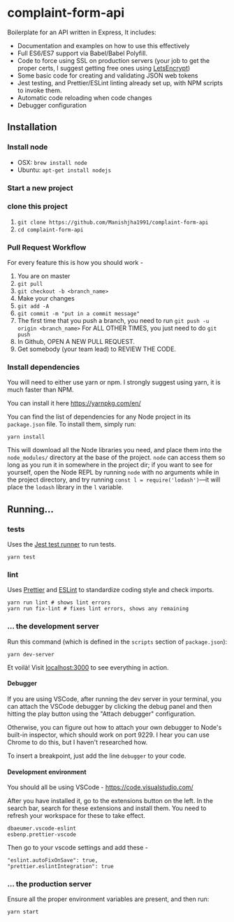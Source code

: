 # complaint-form-api

Boilerplate for an API written in Express, It includes:

* Documentation and examples on how to use this 
  effectively
* Full ES6/ES7 support via Babel/Babel Polyfill.
* Code to force using SSL on production servers (your job to get
  the proper certs, I suggest getting free ones using
  [LetsEncrypt](https://letsencrypt.org/))
* Some basic code for creating and validating JSON web tokens
* Jest testing, and Prettier/ESLint linting already set up, with
  NPM scripts to invoke them.
* Automatic code reloading when code changes
* Debugger configuration

## Installation

### Install node

* OSX: `brew install node`
* Ubuntu: `apt-get install nodejs`

### Start a new project

 

### clone this project 

1. `git clone https://github.com/Manishjha1991/complaint-form-api`
2. `cd complaint-form-api `


### Pull Request Workflow

For every feature this is how you should work -

1. You are on master
2. `git pull`
3. `git checkout -b <branch_name>`
4. Make your changes
5. `git add -A`
6. `git commit -m "put in a commit message"`
7. The first time that you push a branch, you need to run `git push -u origin <branch_name>`
   For ALL OTHER TIMES, you just need to do `git push`
8. In Github, OPEN A NEW PULL REQUEST.
9. Get somebody (your team lead) to REVIEW THE CODE.

### Install dependencies

You will need to either use yarn or npm. I strongly suggest using yarn, it is much faster than NPM.

You can install it here https://yarnpkg.com/en/

You can find the list of dependencies for any Node project in its `package.json` file. To install them, simply
run:

```
yarn install
```

This will download all the Node libraries you need, and place them into the `node_modules/`
directory at the base of the project. `node` can access them so long as you run it in somewhere in
the project dir; if you want to see for yourself, open the Node REPL by running `node` with no
arguments while in the project directory, and try running `const l = require('lodash')`—it will
place the `lodash` library in the `l` variable.

## Running...

### tests

Uses the [Jest test runner](https://facebook.github.io/jest/) to
run tests.

```
yarn test
```

### lint

Uses [Prettier](https://github.com/prettier/prettier) and
[ESLint](https://eslint.org/)
to standardize coding style and check imports.

```
yarn run lint # shows lint errors
yarn run fix-lint # fixes lint errors, shows any remaining
```

### ... the development server

Run this command (which is defined in the `scripts` section of `package.json`):

```
yarn dev-server
```

Et voilà! Visit [localhost:3000](http://localhost:3000) to see everything in action.

#### Debugger

If you are using VSCode, after running the dev server in your
terminal, you can attach the VSCode debugger by clicking the
debug panel and then hitting the play button using the
"Attach debugger" configuration.

Otherwise, you can figure out how to attach your own debugger to
Node's built-in inspector, which should work on port 9229. I hear
you can use Chrome to do this, but I haven't researched how.

To insert a breakpoint, just add the line `debugger` to your code.

####  Development environment

You should all be using VSCode - https://code.visualstudio.com/

After you have installed it, go to the extensions button on the left. In the search bar, search for these extensions and install them. You need to refresh your workspace for these to take effect.

```
dbaeumer.vscode-eslint
esbenp.prettier-vscode
```

Then go to your vscode settings and add these -

```
"eslint.autoFixOnSave": true,
"prettier.eslintIntegration": true
```




### ... the production server

Ensure all the proper environment variables are present, and then run:

```
yarn start
```
